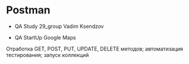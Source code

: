 # Postman
- QA Study 29_group Vadim Ksendzov

- QA StartUp Google Maps

Отработка GET, POST, PUT, UPDATE, DELETE методов; автоматизация тестирования; запуск коллекций
